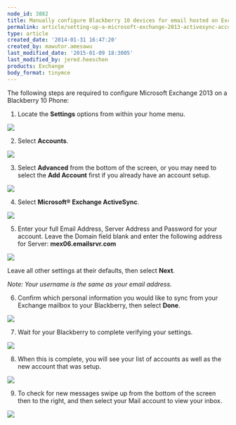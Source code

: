 ```yaml
---
node_id: 3882
title: Manually configure Blackberry 10 devices for email hosted on Exchange 2013
permalink: article/setting-up-a-microsoft-exchange-2013-activesync-account-on-a-blackberry-10-phone
type: article
created_date: '2014-01-31 16:47:20'
created_by: mawutor.amesawu
last_modified_date: '2015-01-09 18:3005'
last_modified_by: jered.heeschen
products: Exchange
body_format: tinymce
---
```


The following steps are required to configure Microsoft Exchange 2013 on
a Blackberry 10 Phone:

1.  Locate the **Settings** options from within your home menu.

![](/knowledge_center/sites/default/files/field/image/1_25_0.png)

2. Select **Accounts**.

![](/knowledge_center/sites/default/files/field/image/2_22_0.png)

3. Select **Advanced** from the bottom of the screen, or you may need
to select the **Add Account** first if you already have an account
setup.

![](/knowledge_center/sites/default/files/field/image/3_20_0.png)

4. Select **Microsoft&reg; Exchange ActiveSync**.

![](/knowledge_center/sites/default/files/field/image/4_13_0.png)

5. Enter your full Email Address, Server Address and Password for your
account. Leave the Domain field blank and enter the following address
for Server: **mex06.emailsrvr.com**

![](/knowledge_center/sites/default/files/field/image/5_13_0.png)

Leave all other settings at their defaults, then select **Next**.

*Note: Your username is the same as your email address.*

6. Confirm which personal information you would like to sync from your
Exchange mailbox to your Blackberry, then select **Done**.

![](/knowledge_center/sites/default/files/field/image/6_14_0.png)

7. Wait for your Blackberry to complete verifying your settings.

![](/knowledge_center/sites/default/files/field/image/7_7_0.png)

8. When this is complete, you will see your list of accounts as well as
the new account that was setup.

![](/knowledge_center/sites/default/files/field/image/8_5_0.png)

9. To check for new messages swipe up from the bottom of the screen
then to the right, and then select your Mail account to view your inbox.

![](/knowledge_center/sites/default/files/field/image/9_4_0.png)

